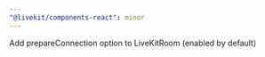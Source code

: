 ```yaml
---
"@livekit/components-react": minor
---
```


Add prepareConnection option to LiveKitRoom (enabled by default)
